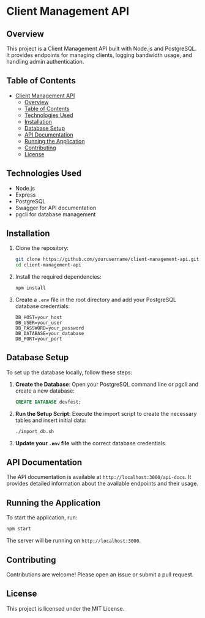 # Client Management API

## Overview

This project is a Client Management API built with Node.js and PostgreSQL. It provides endpoints for managing clients, logging bandwidth usage, and handling admin authentication.

## Table of Contents

- [Client Management API](#client-management-api)
  - [Overview](#overview)
  - [Table of Contents](#table-of-contents)
  - [Technologies Used](#technologies-used)
  - [Installation](#installation)
  - [Database Setup](#database-setup)
  - [API Documentation](#api-documentation)
  - [Running the Application](#running-the-application)
  - [Contributing](#contributing)
  - [License](#license)

## Technologies Used

- Node.js
- Express
- PostgreSQL
- Swagger for API documentation
- pgcli for database management

## Installation

1. Clone the repository:

   ```bash
   git clone https://github.com/yourusername/client-management-api.git
   cd client-management-api
   ```

2. Install the required dependencies:

   ```bash
   npm install
   ```

3. Create a `.env` file in the root directory and add your PostgreSQL database credentials:

   ```
   DB_HOST=your_host
   DB_USER=your_user
   DB_PASSWORD=your_password
   DB_DATABASE=your_database
   DB_PORT=your_port
   ```

## Database Setup

To set up the database locally, follow these steps:

1. **Create the Database**: Open your PostgreSQL command line or pgcli and create a new database:

   ```sql
   CREATE DATABASE devfest;
   ```

2. **Run the Setup Script**: Execute the import script to create the necessary tables and insert initial data:

   ```bash
   ./import_db.sh
   ```

3. **Update your `.env` file** with the correct database credentials.

## API Documentation

The API documentation is available at `http://localhost:3000/api-docs`. It provides detailed information about the available endpoints and their usage.

## Running the Application

To start the application, run:
```bash
npm start
```
The server will be running on `http://localhost:3000`.

## Contributing

Contributions are welcome! Please open an issue or submit a pull request.

## License

This project is licensed under the MIT License.